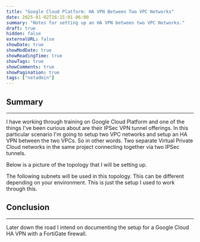 ```yaml
---
title: "Google Cloud Platform: HA VPN Between Two VPC Networks"
date: 2025-01-02T16:15:01-06:00
summary: "Notes for setting up an HA VPN between two VPC Networks."
draft: true
hidden: false
externalURL: false
showDate: true
showModDate: true
showReadingTime: true
showTags: true
showComments: true
showPagination: true
tags: ["netadmin"]
---
```


## Summary
---

I have working through training on Google Cloud Platform and one of the things
I've been curious about are their IPSec VPN tunnel offerings. In this particular
scenario I'm going to setup two VPC networks and setup an HA VPN between the two
VPCs. So in other words. Two separate Virtual Private Cloud networks in the same
project connecting together via two IPSec tunnels.

Below is a picture of the topology that I will be setting up.

The following subnets will be used in this topology. This can be different
depending on your environment. This is just the setup I used to work through
this.



## Conclusion
---

Later down the road I intend on documenting the setup for a Google Cloud HA VPN
with a FortiGate firewall.
